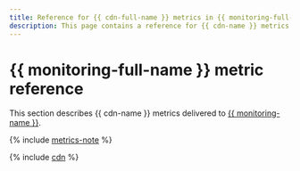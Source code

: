 ```yaml
---
title: Reference for {{ cdn-full-name }} metrics in {{ monitoring-full-name }}
description: This page contains a reference for {{ cdn-name }} metrics delivered to {{ monitoring-full-name }}.
---
```


# {{ monitoring-full-name }} metric reference

This section describes {{ cdn-name }} metrics delivered to [{{ monitoring-name }}](../monitoring/).

{% include [metrics-note](../_includes/cdn/metrics-note.md) %}

{% include [cdn](../_includes/monitoring/metrics-ref/cdn.md) %}